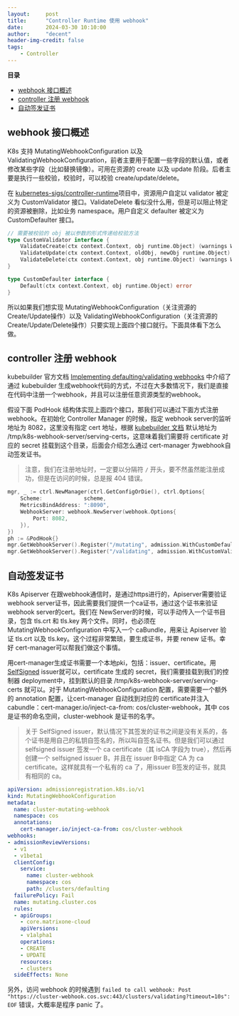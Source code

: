 ```yaml
---
layout:     post
title:      "Controller Runtime 使用 webhook"
date:       2024-03-30 10:10:00
author:     "decent"
header-img-credit: false
tags:
    - Controller
---
```


**目录**
- [webhook 接口概述](#webhook-接口概述)
- [controller 注册 webhook](#controller-注册-webhook)
- [自动签发证书](#自动签发证书)

## webhook 接口概述
K8s 支持 MutatingWebhookConfiguration 以及 ValidatingWebhookConfiguration，前者主要用于配置一些字段的默认值，或者修改某些字段（比如替换镜像）。可用在资源的 create 以及 update 阶段。后者主要是执行一些校验，校验时，可以校验 create/update/delete。

在 [kubernetes-sigs/controller-runtime](https://github.com/kubernetes-sigs/controller-runtime)项目中，资源用户自定以 validator 被定义为 CustomValidator 接口。ValidateDelete 看似没什么用，但是可以阻止特定的资源被删除，比如业务 namespace。用户自定义 defaulter 被定义为 CustomDefaulter 接口。
```go
// 需要被校验的 obj 被以参数的形式传递给校验方法
type CustomValidator interface {
	ValidateCreate(ctx context.Context, obj runtime.Object) (warnings Warnings, err error)
	ValidateUpdate(ctx context.Context, oldObj, newObj runtime.Object) (warnings Warnings, err error)
	ValidateDelete(ctx context.Context, obj runtime.Object) (warnings Warnings, err error)
}

type CustomDefaulter interface {
	Default(ctx context.Context, obj runtime.Object) error
}
```
所以如果我们想实现 MutatingWebhookConfiguration（关注资源的Create/Update操作）以及 ValidatingWebhookConfiguration（关注资源的Create/Update/Delete操作）只要实现上面四个接口就行。下面具体看下怎么做。


## controller 注册 webhook
kubebuilder 官方文档 [Implementing defaulting/validating webhooks](https://book.kubebuilder.io/cronjob-tutorial/webhook-implementation) 中介绍了通过 kubebuilder 生成webhook代码的方式，不过在大多数情况下，我们是直接在代码中注册一个webhook，并且可以注册任意资源类型的webhook。

假设下面 PodHook 结构体实现上面四个接口，那我们可以通过下面方式注册 webhook。在初始化 Controller Manager 的时候，指定 webhook server的监听地址为 8082，这里没有指定 cert 地址，根据 [kubebuilder 文档](https://book.kubebuilder.io/cronjob-tutorial/running) 默认地址为 /tmp/k8s-webhook-server/serving-certs，这意味着我们需要将 certificate 对应的 secret 挂载到这个目录，后面会介绍怎么通过 cert-manager 为webhook自动签发证书。

> 注意，我们在注册地址时，一定要以分隔符 `/` 开头，要不然虽然能注册成功，但是在访问的时候，总是报 404 错误。

```go
mgr, _ := ctrl.NewManager(ctrl.GetConfigOrDie(), ctrl.Options{
    Scheme:             scheme,
    MetricsBindAddress: ":8090",
    WebhookServer: webhook.NewServer(webhook.Options{
        Port: 8082,
    }),
})
ph := &PodHook{}
mgr.GetWebhookServer().Register("/mutating", admission.WithCustomDefaulter(scheme, &corev1.Pod{}, ph))
mgr.GetWebhookServer().Register("/validating", admission.WithCustomValidator(scheme, &corev1.Pod{}, ph))
```

## 自动签发证书
K8s Apiserver 在跟webhook通信时，是通过https进行的，Apiserver需要验证 webhook server证书，因此需要我们提供一个ca证书，通过这个证书来验证webhook server的cert。我们在 NewServer的时候，可以手动传入一个证书目录，包含 tls.crt 和 tls.key 两个文件。同时，也必须在 MutatingWebhookConfiguration 中写入一个 caBundle，用来让 Apiserver 验证 tls.crt 以及 tls.key。这个过程非常繁琐，要生成证书，并要 renew 证书。幸好 cert-manager可以帮我们做这个事情。

用cert-manager生成证书需要一个本地pki，包括：issuer、certificate。用[SelfSigned](https://cert-manager.io/docs/configuration/selfsigned/) issuer就可以，certificate 生成的 secret，我们需要挂载到我们的控制器 deployment中，挂到默认的目录 /tmp/k8s-webhook-server/serving-certs 就可以。对于 MutatingWebhookConfiguration 配置，需要需要一个额外的 annotation 配置，让cert-manager 自动找到对应的 certificate并注入cabundle：cert-manager.io/inject-ca-from: cos/cluster-webhook，其中 cos 是证书的命名空间，cluster-webhook 是证书的名字。

> 关于 SelfSigned issuer，默认情况下其签发的证书之间是没有关系的，各个证书是用自己的私钥自签名的，所以叫自签名证书。但是我们可以通过 selfsigned issuer 签发一个 ca certificate（其 isCA 字段为 true），然后再创建一个 selfsigned issuer B，并且在 issuer B中指定 CA 为 ca certificate。这样就具有一个私有的 ca 了，用issuer B签发的证书，就具有相同的 ca。

```yaml
apiVersion: admissionregistration.k8s.io/v1
kind: MutatingWebhookConfiguration
metadata:
  name: cluster-mutating-webhook
  namespace: cos
  annotations:
    cert-manager.io/inject-ca-from: cos/cluster-webhook
webhooks:
- admissionReviewVersions:
  - v1
  - v1beta1
  clientConfig:
    service:
      name: cluster-webhook
      namespace: cos
      path: /clusters/defaulting
  failurePolicy: Fail
  name: mutating.cluster.cos
  rules:
  - apiGroups:
    - core.matrixone-cloud
    apiVersions:
    - v1alpha1
    operations:
    - CREATE
    - UPDATE
    resources:
    - clusters
  sideEffects: None

```

另外，访问 webhook 的时候遇到 `failed to call webhook: Post "https://cluster-webhook.cos.svc:443/clusters/validating?timeout=10s": EOF` 错误，大概率是程序 panic 了。